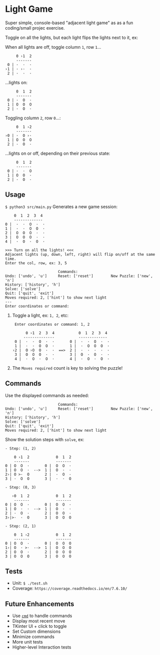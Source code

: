 # Light Game

Super simple, console-based "adjacent light game" as as a fun coding/small projec exercise.

Toggle on all the lights, but each light flips the lights next to it, ex:

When all lights are off, toggle column `1`, row `1`...

         0 ›1  2  
         -------
     0 | ·  ·  ·
    ›1 | · ›·  ·        
     2 | ·  ·  ·

...lights on:

         0  1  2  
         -------
     0 | ·  O  ·
     1 | O  O  O        
     2 | ·  O  ·

Toggling column `2`, row `0`...:

         0  1 ›2  
         -------
    ›0 | ·  O ›·
     1 | O  O  O        
     2 | ·  O  ·

...lights on or off, depending on their previous state:

         0  1  2  
         -------
     0 | ·  ·  O
     1 | O  O  ·        
     2 | ·  O  ·

## Usage
`$ python3 src/main.py`
Generates a new game session:

        0  1  2  3  4
        -------------
    0 |  ·  ·  O  ·  ·
    1 |  ·  ·  O  O  ·
    2 |  O  O  O  ·  ·
    3 |  O  O  O  ·  ·
    4 |  ·  O  ·  O  ·

    >>> Turn on all the lights! <<<
    Adjacent lights (up, down, left, right) will flip on/off at the same time.
    Enter the col, row, ex: 3, 5

                            Commands:
    Undo: ['undo', 'u']     Reset: ['reset']        New Puzzle: ['new', 'n']
    History: ['history', 'h']
    Solve: ['solve']
    Quit: ['quit', 'exit']
    Moves required: 2, ['hint'] to show next light
    ---
    Enter coordinates or command: 

1. Toggle a light, ex: `1, 2`, etc:

        Enter coordinates or command: 1, 2

             0 ›1  2  3  4           0  1  2  3  4
            --------------           -------------
        0 |  ·  ·  O  ·  ·       0 |  ·  ·  O  ·  ·
        1 |  ·  ·  O  O  ·       1 |  ·  O  O  O  ·
       ›2 |  O ›O  O  ·  ·  ==>  2 |  ·  ·  ·  ·  ·
        3 |  O  O  O  ·  ·       3 |  O  ·  O  ·  ·       
        4 |  ·  O  ·  O  ·       4 |  ·  O  ·  O  ·

1. The `Moves required` count is key to solving the puzzle!

## Commands
Use the displayed commands as needed:

                            Commands:
    Undo: ['undo', 'u']     Reset: ['reset']        New Puzzle: ['new', 'n']
    History: ['history', 'h']
    Solve: ['solve']
    Quit: ['quit', 'exit']
    Moves required: 2, ['hint'] to show next light

Show the solution steps with `solve`, ex:

    - Step: (1, 2)

        0 ›1  2            0  1  2
        -------            -------
    0 | O  O  ·       0 |  O  O  ·
    1 | O  O  ·  -->  1 |  O  ·  ·
    2›| O >·  O       2 |  ·  O  ·
    3 | ·  O  O       3 |  ·  ·  O

    - Step: (0, 3)

       ›0  1  2            0  1  2
        -------            -------
    0 | O  O  ·       0 |  O  O  ·
    1 | O  ·  ·  -->  1 |  O  ·  ·
    2 | ·  O  ·       2 |  O  O  ·
    3›|>·  ·  O       3 |  O  O  O

    - Step: (2, 1)

        0  1 ›2            0  1  2
        -------            -------
    0 | O  O  ·       0 |  O  O  O
    1›| O  · >·  -->  1 |  O  O  O
    2 | O  O  ·       2 |  O  O  O
    3 | O  O  O       3 |  O  O  O

## Tests
- Unit: `$ ./test.sh`
- Coverage: `https://coverage.readthedocs.io/en/7.6.10/`

## Future Enhancements
- Use [`cmd`](https://docs.python.org/3.12/library/cmd.html) to handle commands
- Display most recent move
- TKinter UI + click to toggle
- Set Custom dimensions
- Minimize commands
- More unit tests
- Higher-level Interaction tests